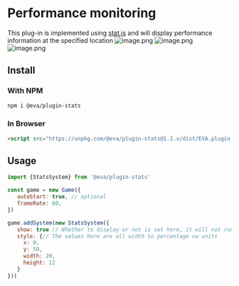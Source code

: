 # Performance monitoring

This plug-in is implemented using [stat.js](https://github.com/mrdoob/stats.js/) and will display performance information at the specified location
![image.png](https://gw.alicdn.com/imgextra/i4/O1CN01soAQoz1Q9MG2HLeZL_!!6000000001933-2-tps-424-524.png)
![image.png](https://gw.alicdn.com/imgextra/i4/O1CN01AHtNyp1Zi0lkTonZg_!!6000000003227-2-tps-476-422.png)
![image.png](https://gw.alicdn.com/imgextra/i3/O1CN01bgazxT1FteWFFpp72_!!6000000000545-2-tps-470-402.png)

## Install

### With NPM
```bash
npm i @eva/plugin-stats
```

### In Browser
```html
<script src="https://unpkg.com/@eva/plugin-stats@1.1.x/dist/EVA.plugin.stats.min.js"></script>
```

## Usage

```js
import {StatsSystem} from '@eva/plugin-stats'

const game = new Game({
   autoStart: true, // optional
   frameRate: 60,
})

game.addSystem(new StatsSystem({
   show: true // Whether to display or not is set here, it will not run if set to false.
   style: {// The values here are all width to percentage vw units
     x: 0,
     y: 50,
     width: 20,
     height: 12
   }
}))
```

